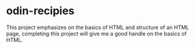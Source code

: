 # odin-recipies

This project emphasizes on the basics of HTML and structure of an HTML page, completing this project will give me a good handle on the basics of HTML.
